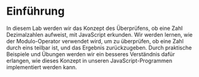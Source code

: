 # Einführung

In diesem Lab werden wir das Konzept des Überprüfens, ob eine Zahl Dezimalzahlen aufweist, mit JavaScript erkunden. Wir werden lernen, wie der Modulo-Operator verwendet wird, um zu überprüfen, ob eine Zahl durch eins teilbar ist, und das Ergebnis zurückzugeben. Durch praktische Beispiele und Übungen werden wir ein besseres Verständnis dafür erlangen, wie dieses Konzept in unseren JavaScript-Programmen implementiert werden kann.
